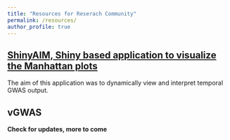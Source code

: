```yaml
---
title: "Resources for Reserach Community"
permalink: /resources/
author_profile: true
---
```


## [ShinyAIM, Shiny based application to visualize the Manhattan plots](http://whussain2.github.io/resources/shinyaim)

The aim of this application was to dynamically view and interpret temporal GWAS output.

## vGWAS


**Check for updates, more to come**
